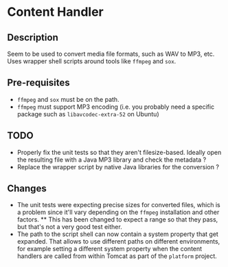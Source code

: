 # Content Handler

## Description

Seem to be used to convert media file formats, such as WAV to MP3, etc. Uses wrapper shell scripts around tools like `ffmpeg` and `sox`.

## Pre-requisites

* `ffmpeg` and `sox` must be on the path.
* `ffmpeg` must support MP3 encoding (i.e. you probably need a specific package such as `libavcodec-extra-52` on Ubuntu)

## TODO

* Properly fix the unit tests so that they aren't filesize-based. Ideally open the resulting file with a Java MP3 library and check the metadata ?
* Replace the wrapper script by native Java libraries for the conversion ?

## Changes

* The unit tests were expecting precise sizes for converted files, which is a problem since it'll vary depending on the `ffmpeg` installation and other factors.
** This has been changed to expect a range so that they pass, but that's not a very good test either.
* The path to the script shell can now contain a system property that get expanded. That allows to use different paths on different environments, for example setting a different system property when the content handlers are called from within Tomcat as part of the `platform` project.
